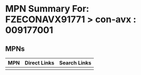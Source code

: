 



# MPN Summary For: FZECONAVX91771 > con-avx : 009177001

## MPNs
  

|MPN|Direct Links|Search Links|
| :--- | :--- | :--- |
||||
